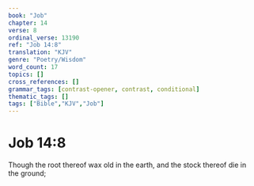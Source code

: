```yaml
---
book: "Job"
chapter: 14
verse: 8
ordinal_verse: 13190
ref: "Job 14:8"
translation: "KJV"
genre: "Poetry/Wisdom"
word_count: 17
topics: []
cross_references: []
grammar_tags: [contrast-opener, contrast, conditional]
thematic_tags: []
tags: ["Bible","KJV","Job"]
---
```


# Job 14:8

Though the root thereof wax old in the earth, and the stock thereof die in the ground;
